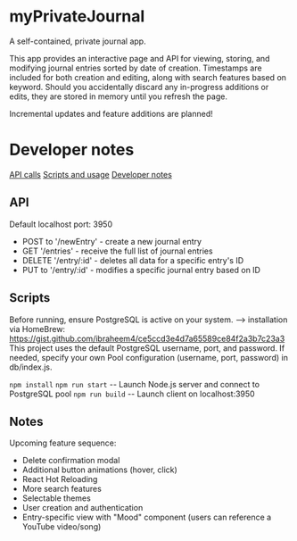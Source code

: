 # myPrivateJournal
A self-contained, private journal app.

This app provides an interactive page and API for viewing, storing, and modifying journal entries sorted by date of creation. Timestamps are included for both creation and editing, along with search features based on keyword. Should you accidentally discard any in-progress additions or edits, they are stored in memory until you refresh the page.

Incremental updates and feature additions are planned!

# Developer notes

  [API calls](#API)
  [Scripts and usage](#Scripts)
  [Developer notes](#Notes)

## API

Default localhost port: 3950

- POST to '/newEntry' - create a new journal entry
- GET '/entries' - receive the full list of journal entries
- DELETE '/entry/:id' - deletes all data for a specific entry's ID
- PUT to '/entry/:id' - modifies a specific journal entry based on ID

## Scripts

Before running, ensure PostgreSQL is active on your system.
  --> installation via HomeBrew: https://gist.github.com/ibraheem4/ce5ccd3e4d7a65589ce84f2a3b7c23a3
This project uses the default PostgreSQL username, port, and password.
If needed, specify your own Pool configuration (username, port, password) in db/index.js.

`npm install`
`npm run start` -- Launch Node.js server and connect to PostgreSQL pool
`npm run build` -- Launch client on localhost:3950

## Notes

Upcoming feature sequence:
- Delete confirmation modal
- Additional button animations (hover, click)
- React Hot Reloading
- More search features
- Selectable themes
- User creation and authentication
- Entry-specific view with "Mood" component (users can reference a YouTube video/song)